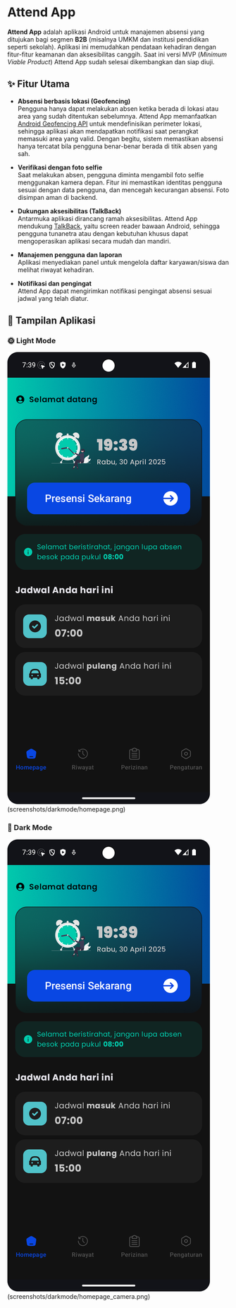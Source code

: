 # Attend App

**Attend App** adalah aplikasi Android untuk manajemen absensi yang ditujukan bagi segmen **B2B** (misalnya UMKM dan institusi pendidikan seperti sekolah). Aplikasi ini memudahkan pendataan kehadiran dengan fitur-fitur keamanan dan aksesibilitas canggih. Saat ini versi MVP (*Minimum Viable Product*) Attend App sudah selesai dikembangkan dan siap diuji.

## ✨ Fitur Utama

- **Absensi berbasis lokasi (Geofencing)**  
  Pengguna hanya dapat melakukan absen ketika berada di lokasi atau area yang sudah ditentukan sebelumnya. Attend App memanfaatkan [Android Geofencing API](https://developers.google.com/android/reference/com/google/android/gms/location/GeofencingApi) untuk mendefinisikan perimeter lokasi, sehingga aplikasi akan mendapatkan notifikasi saat perangkat memasuki area yang valid. Dengan begitu, sistem memastikan absensi hanya tercatat bila pengguna benar-benar berada di titik absen yang sah.

- **Verifikasi dengan foto selfie**  
  Saat melakukan absen, pengguna diminta mengambil foto selfie menggunakan kamera depan. Fitur ini memastikan identitas pengguna sesuai dengan data pengguna, dan mencegah kecurangan absensi. Foto disimpan aman di backend.

- **Dukungan aksesibilitas (TalkBack)**  
  Antarmuka aplikasi dirancang ramah aksesibilitas. Attend App mendukung [TalkBack](https://support.google.com/accessibility/android/answer/6007100?hl=id), yaitu screen reader bawaan Android, sehingga pengguna tunanetra atau dengan kebutuhan khusus dapat mengoperasikan aplikasi secara mudah dan mandiri.

- **Manajemen pengguna dan laporan**  
  Aplikasi menyediakan panel untuk mengelola daftar karyawan/siswa dan melihat riwayat kehadiran.

- **Notifikasi dan pengingat**  
  Attend App dapat mengirimkan notifikasi pengingat absensi sesuai jadwal yang telah diatur.

## 📸 Tampilan Aplikasi

### 🌞 Light Mode
![Halaman Absen](screenshots/darkmode/homepage.png)(screenshots/darkmode/homepage.png)

### 🌙 Dark Mode
![Riwayat Absensi](screenshots/darkmode/homepage.png)(screenshots/darkmode/homepage_camera.png)
